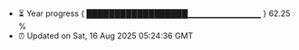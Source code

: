 - ⏳ Year progress { ██████████████████▁▁▁▁▁▁▁▁▁▁▁▁ } 62.25 %
- ⏰ Updated on Sat, 16 Aug 2025 05:24:36 GMT

